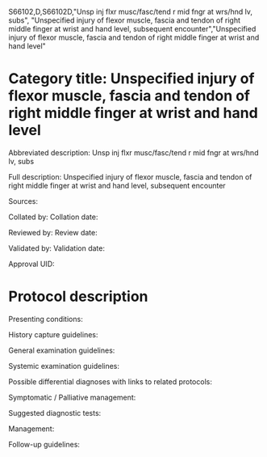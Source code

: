 S66102,D,S66102D,"Unsp inj flxr musc/fasc/tend r mid fngr at wrs/hnd lv, subs", "Unspecified injury of flexor muscle, fascia and tendon of right middle finger at wrist and hand level, subsequent encounter","Unspecified injury of flexor muscle, fascia and tendon of right middle finger at wrist and hand level"
# Category title: Unspecified injury of flexor muscle, fascia and tendon of right middle finger at wrist and hand level

Abbreviated description: Unsp inj flxr musc/fasc/tend r mid fngr at wrs/hnd lv, subs

Full description: Unspecified injury of flexor muscle, fascia and tendon of right middle finger at wrist and hand level, subsequent encounter

Sources:

Collated by:
Collation date:

Reviewed by:
Review date:

Validated by:
Validation date:

Approval UID:

# Protocol description

Presenting conditions:

History capture guidelines:

General examination guidelines:

Systemic examination guidelines:

Possible differential diagnoses with links to related protocols:

Symptomatic / Palliative management:

Suggested diagnostic tests:

Management:

Follow-up guidelines:

